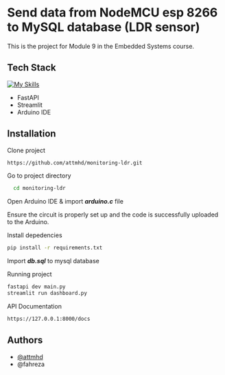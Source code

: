 
# Send data from NodeMCU esp 8266 to MySQL database (LDR sensor)

This is the project for Module 9 in the Embedded Systems course.
## Tech Stack

[![My Skills](https://skillicons.dev/icons?i=fastapi,mysql,arduino)](https://skillicons.dev)

- FastAPI 
- Streamlit
- Arduino IDE

## Installation


Clone project

```bash
https://github.com/attmhd/monitoring-ldr.git
```
Go to project directory

```bash
  cd monitoring-ldr
```

Open Arduino IDE & import ***arduino.c*** file

Ensure the circuit is properly set up and the code is successfully uploaded to the Arduino.

Install depedencies

```bash
pip install -r requirements.txt
```

Import ***db.sql*** to mysql database

Running project

```bash
fastapi dev main.py
streamlit run dashboard.py
```    

API Documentation

```bash
https://127.0.0.1:8000/docs
```    
    
## Authors

- [@attmhd](https://github.com/attnmhd/) 
- @fahreza